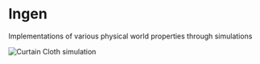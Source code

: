# Ingen
Implementations of various physical world properties through simulations 

![Curtain](https://user-images.githubusercontent.com/22196360/147685330-6a9cd954-fc3a-450d-80a8-9ad0e3be7c2b.gif)
Cloth simulation
